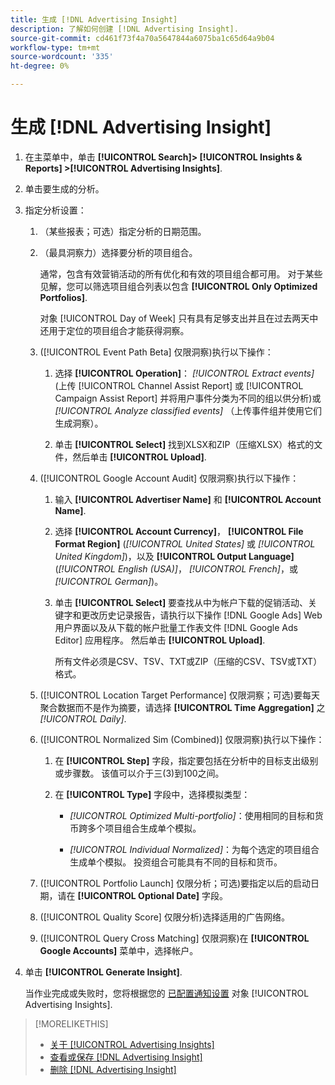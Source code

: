 ```yaml
---
title: 生成 [!DNL Advertising Insight]
description: 了解如何创建 [!DNL Advertising Insight].
source-git-commit: cd461f73f4a70a5647844a6075ba1c65d64a9b04
workflow-type: tm+mt
source-wordcount: '335'
ht-degree: 0%

---
```


# 生成 [!DNL Advertising Insight]

1. 在主菜单中，单击 **[!UICONTROL Search]> [!UICONTROL Insights & Reports] >[!UICONTROL Advertising Insights]**.

2. 单击要生成的分析。

3. 指定分析设置：

   1. （某些报表；可选）指定分析的日期范围。

   2. （最具洞察力）选择要分析的项目组合。

      通常，包含有效营销活动的所有优化和有效的项目组合都可用。 对于某些见解，您可以筛选项目组合列表以包含 **[!UICONTROL Only Optimized Portfolios]**.

      对象 [!UICONTROL Day of Week] 只有具有足够支出并且在过去两天中还用于定位的项目组合才能获得洞察。

   3. ([!UICONTROL Event Path Beta] 仅限洞察)执行以下操作：

      1. 选择 **[!UICONTROL Operation]**： *[!UICONTROL Extract events]* (上传 [!UICONTROL Channel Assist Report] 或 [!UICONTROL Campaign Assist Report] 并将用户事件分类为不同的组以供分析)或 *[!UICONTROL Analyze classified events]* （上传事件组并使用它们生成洞察）。

      1. 单击 **[!UICONTROL Select]** 找到XLSX和ZIP（压缩XLSX）格式的文件，然后单击 **[!UICONTROL Upload]**.
   4. ([!UICONTROL Google Account Audit] 仅限洞察)执行以下操作：

      1. 输入 **[!UICONTROL Advertiser Name]** 和 **[!UICONTROL Account Name]**.

      1. 选择 **[!UICONTROL Account Currency]**， **[!UICONTROL File Format Region]** (*[!UICONTROL United States]* 或 *[!UICONTROL United Kingdom]*)，以及 **[!UICONTROL Output Language]** (*[!UICONTROL English (USA)]*， *[!UICONTROL French]*，或 *[!UICONTROL German]*)。

      1. 单击 **[!UICONTROL Select]** 要查找从中为帐户下载的促销活动、关键字和更改历史记录报告，请执行以下操作 [!DNL Google Ads] Web用户界面以及从下载的帐户批量工作表文件 [!DNL Google Ads Editor] 应用程序。 然后单击 **[!UICONTROL Upload]**.

         所有文件必须是CSV、TSV、TXT或ZIP（压缩的CSV、TSV或TXT）格式。
   5. ([!UICONTROL Location Target Performance] 仅限洞察；可选)要每天聚合数据而不是作为摘要，请选择 **[!UICONTROL Time Aggregation]** 之 *[!UICONTROL Daily]*.

   6. ([!UICONTROL Normalized Sim (Combined)] 仅限洞察)执行以下操作：

      1. 在 **[!UICONTROL Step]** 字段，指定要包括在分析中的目标支出级别或步骤数。 该值可以介于三(3)到100之间。

      1. 在 **[!UICONTROL Type]** 字段中，选择模拟类型：

         * *[!UICONTROL Optimized Multi-portfolio]*：使用相同的目标和货币跨多个项目组合生成单个模拟。

         * *[!UICONTROL Individual Normalized]*：为每个选定的项目组合生成单个模拟。 投资组合可能具有不同的目标和货币。
   7. ([!UICONTROL Portfolio Launch] 仅限分析；可选)要指定以后的启动日期，请在 **[!UICONTROL Optional Date]** 字段。

   8. ([!UICONTROL Quality Score] 仅限分析)选择适用的广告网络。

   9. ([!UICONTROL Query Cross Matching] 仅限洞察)在 **[!UICONTROL Google Accounts]** 菜单中，选择帐户。




4. 单击 **[!UICONTROL Generate Insight]**.

   当作业完成或失败时，您将根据您的 [已配置通知设置](/help/search-social-commerce/notifications/notification-edit.md) 对象 [!UICONTROL Advertising Insights].

>[!MORELIKETHIS]
>
>* [关于 [!UICONTROL Advertising Insights]](insight-about.md)
>* [查看或保存 [!DNL Advertising Insight]](insight-view-save.md)
>* [删除 [!DNL Advertising Insight]](insight-delete.md)

